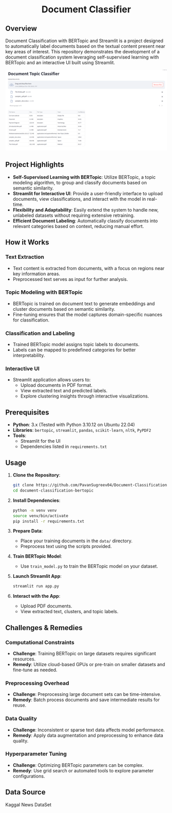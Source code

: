 <h1 align="center" id="title">Document Classifier</h1>

## Overview
Document Classification with BERTopic and Streamlit is a project designed to automatically label documents based on the textual content present near key areas of interest. This repository demonstrates the development of a document classification system leveraging self-supervised learning with BERTopic and an interactive UI built using Streamlit.

![Project Overview Image](https://github.com/PavanSugreev04/Document-Classification/blob/main/UI.png)

## Project Highlights
- **Self-Supervised Learning with BERTopic**: Utilize BERTopic, a topic modeling algorithm, to group and classify documents based on semantic similarity.
- **Streamlit for Interactive UI**: Provide a user-friendly interface to upload documents, view classifications, and interact with the model in real-time.
- **Flexibility and Adaptability**: Easily extend the system to handle new, unlabeled datasets without requiring extensive retraining.
- **Efficient Document Labeling**: Automatically classify documents into relevant categories based on context, reducing manual effort.

## How it Works
### Text Extraction
- Text content is extracted from documents, with a focus on regions near key information areas.
- Preprocessed text serves as input for further analysis.

### Topic Modeling with BERTopic
- BERTopic is trained on document text to generate embeddings and cluster documents based on semantic similarity.
- Fine-tuning ensures that the model captures domain-specific nuances for classification.

### Classification and Labeling
- Trained BERTopic model assigns topic labels to documents.
- Labels can be mapped to predefined categories for better interpretability.

### Interactive UI
- Streamlit application allows users to:
  - Upload documents in PDF format.
  - View extracted text and predicted labels.
  - Explore clustering insights through interactive visualizations.

## Prerequisites
- **Python**: 3.x (Tested with Python 3.10.12 on Ubuntu 22.04)
- **Libraries**: `bertopic`, `streamlit`, `pandas`, `scikit-learn`, `nltk`, `PyPDF2`
- **Tools**: 
  - Streamlit for the UI
  - Dependencies listed in `requirements.txt`

## Usage
1. **Clone the Repository**:
   ```bash
   git clone https://github.com/PavanSugreev04/Document-Classification.git
   cd document-classification-bertopic
   ```
2. **Install Dependencies**:
   ```bash
   python -m venv venv
   source venv/bin/activate
   pip install -r requirements.txt
   ```
3. **Prepare Data**:
   - Place your training documents in the `data/` directory.
   - Preprocess text using the scripts provided.

4. **Train BERTopic Model**:
   - Use `train_model.py` to train the BERTopic model on your dataset.

5. **Launch Streamlit App**:
   ```bash
   streamlit run app.py
   ```

6. **Interact with the App**:
   - Upload PDF documents.
   - View extracted text, clusters, and topic labels.

## Challenges & Remedies
### Computational Constraints
- **Challenge**: Training BERTopic on large datasets requires significant resources.
- **Remedy**: Utilize cloud-based GPUs or pre-train on smaller datasets and fine-tune as needed.

### Preprocessing Overhead
- **Challenge**: Preprocessing large document sets can be time-intensive.
- **Remedy**: Batch process documents and save intermediate results for reuse.

### Data Quality
- **Challenge**: Inconsistent or sparse text data affects model performance.
- **Remedy**: Apply data augmentation and preprocessing to enhance data quality.

### Hyperparameter Tuning
- **Challenge**: Optimizing BERTopic parameters can be complex.
- **Remedy**: Use grid search or automated tools to explore parameter configurations.

## Data Source
Kaggal News DataSet
